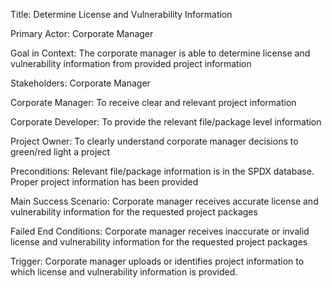 Title: Determine License and Vulnerability Information 

Primary Actor: Corporate Manager

Goal in Context: The corporate manager is able to determine license and vulnerability information from provided project information

Stakeholders: Corporate Manager

Corporate Manager: To receive clear and relevant project information

Corporate Developer: To provide the relevant file/package level information 

Project Owner: To clearly understand corporate manager decisions to green/red light a project 

Preconditions:  Relevant file/package information is in the SPDX database. Proper project information has been provided  

Main Success Scenario: Corporate manager receives accurate license and vulnerability information for the requested project 
packages

Failed End Conditions: Corporate manager receives inaccurate or invalid license and vulnerability information for the requested project packages

Trigger: Corporate manager uploads or identifies project information to which license and vulnerability information is provided.
